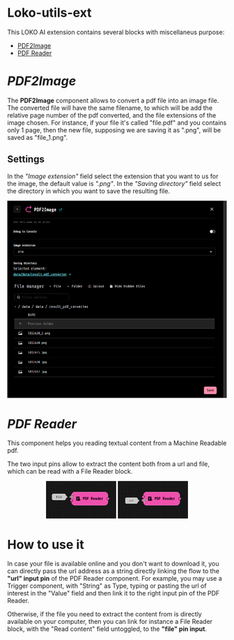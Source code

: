# Loko-utils-ext
This LOKO AI extension contains several blocks with miscellaneus purpose:

- [PDF2Image](#pdf2image)
- [PDF Reader](#pdfreader)


# <a name="pdf2image">_PDF2Image_ </a>

The **PDF2Image** component allows to convert a pdf file into an image file. The converted file will have the same filename, to which will be add the relative page number of the pdf converted, and the file extensions of the image chosen.
For instance, if your file it's called "file.pdf" and you contains only 1 page, then the new file, supposing we are saving it as ".png", will be saved as "file_1.png". 

## Settings

In the *"Image extension"* field select the extension that you want to us for the image, the default value is *".png"*.
In the *"Saving directory"* field select the directory in which you want to save the resulting file.

![](resources/pdf2image_settings.png)

# <a name="pdfreader">_PDF Reader_ </a>

This component helps you reading textual content from a Machine Readable pdf.


The two input pins allow to extract the content both from a url and file, which can be read with a File Reader block.

<p float="left"  align="middle">
  <img src="resources/pdf_reader_pin1.png" width=32%x />
  <img src="resources/pdf_reader_pin2.png" width=32%x />
</p>

# How to use it
In case your file is available online and you don't want to download it, you can directly pass the url address as a string directly linking the flow to the **"url" input pin** of the PDF Reader component. For example, you may use a Trigger component, with "String" as Type, typing or pasting the url of interest in the "Value" field and then link it to the right input pin of the PDF Reader.

Otherwise, if the file you need to extract the content from is directly available on your computer, then you can link for instance a File Reader block, with the "Read content" field untoggled, to the **"file" pin input**.